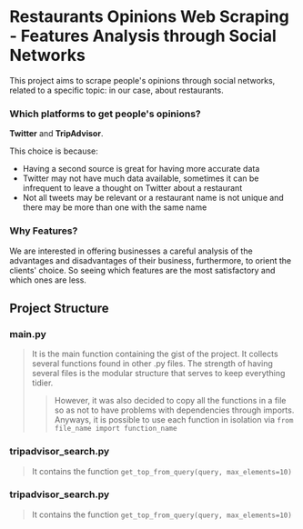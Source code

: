 # Restaurants Opinions Web Scraping - Features Analysis through Social Networks

This project aims to scrape people's opinions through social networks, related to a specific topic: in our case, about restaurants.

### Which platforms to get people's opinions?

**Twitter** and **TripAdvisor**. 

This choice is because:
- Having a second source is great for having more accurate data
- Twitter may not have much data available, sometimes it can be infrequent to leave a thought on Twitter about a restaurant
- Not all tweets may be relevant or a restaurant name is not unique and there may be more than one with the same name

### Why Features?

We are interested in offering businesses a careful analysis of the advantages and disadvantages of their business, furthermore, to orient the clients' choice.
So seeing which features are the most satisfactory and which ones are less.

## Project Structure

### main.py
> It is the main function containing the gist of the project. It collects several functions found in other .py files. 
> The strength of having several files is the modular structure that serves to keep everything tidier. 
>> However, it was also decided to copy all the functions in a file so as not to have problems with dependencies through imports. 
> Anyways, it is possible to use each function in isolation via 
> `from file_name import function_name`

### tripadvisor_search.py
> It contains the function `get_top_from_query(query, max_elements=10)`

### tripadvisor_search.py
> It contains the function `get_top_from_query(query, max_elements=10)`
